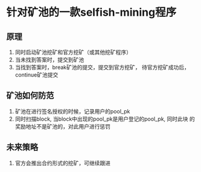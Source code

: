 # 针对矿池的一款selfish-mining程序
## 原理
1. 同时启动矿池挖矿和官方挖矿（或其他挖矿程序）
2. 当未找到答案时，提交到矿池
3. 当找到答案时，break矿池的提交，提交到官方挖矿，
   待官方挖矿成功后，continue矿池提交

## 矿池如何防范
1. 矿池在进行签名授权的时候，记录用户的pool_pk
2. 同时扫描block, 当block中出现的pool_pk是用户登记的pool_pk, 同时此块
的奖励地址不是矿池的，对此用户进行惩罚
   
## 未来策略
1. 官方会推出合约形式的挖矿，可继续跟进
